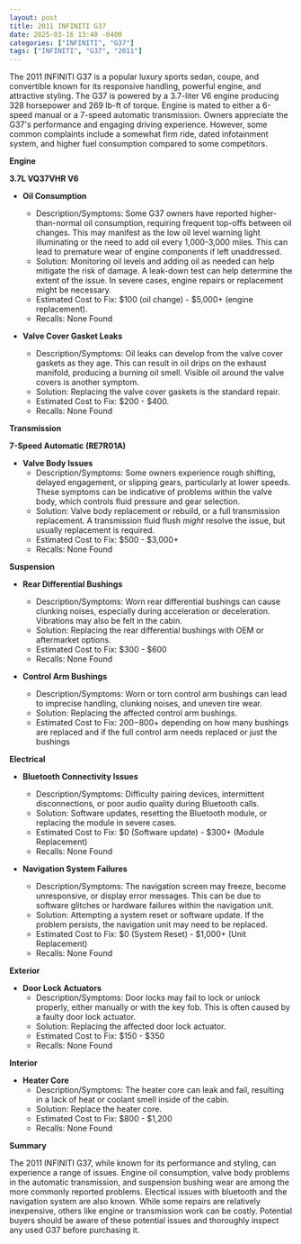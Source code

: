 ```yaml
---
layout: post
title: 2011 INFINITI G37
date: 2025-03-16 13:40 -0400
categories: ["INFINITI", "G37"]
tags: ["INFINITI", "G37", "2011"]
---
```

The 2011 INFINITI G37 is a popular luxury sports sedan, coupe, and convertible known for its responsive handling, powerful engine, and attractive styling. The G37 is powered by a 3.7-liter V6 engine producing 328 horsepower and 269 lb-ft of torque. Engine is mated to either a 6-speed manual or a 7-speed automatic transmission. Owners appreciate the G37's performance and engaging driving experience. However, some common complaints include a somewhat firm ride, dated infotainment system, and higher fuel consumption compared to some competitors.

**Engine**

**3.7L VQ37VHR V6**

*   **Oil Consumption**
    *   Description/Symptoms: Some G37 owners have reported higher-than-normal oil consumption, requiring frequent top-offs between oil changes. This may manifest as the low oil level warning light illuminating or the need to add oil every 1,000-3,000 miles. This can lead to premature wear of engine components if left unaddressed.
    *   Solution: Monitoring oil levels and adding oil as needed can help mitigate the risk of damage. A leak-down test can help determine the extent of the issue. In severe cases, engine repairs or replacement might be necessary.
    *   Estimated Cost to Fix: $100 (oil change) - $5,000+ (engine replacement).
    *   Recalls: None Found

*   **Valve Cover Gasket Leaks**
    *   Description/Symptoms: Oil leaks can develop from the valve cover gaskets as they age. This can result in oil drips on the exhaust manifold, producing a burning oil smell. Visible oil around the valve covers is another symptom.
    *   Solution: Replacing the valve cover gaskets is the standard repair.
    *   Estimated Cost to Fix: $200 - $400.
    *   Recalls: None Found

**Transmission**

**7-Speed Automatic (RE7R01A)**

*   **Valve Body Issues**
    *   Description/Symptoms: Some owners experience rough shifting, delayed engagement, or slipping gears, particularly at lower speeds. These symptoms can be indicative of problems within the valve body, which controls fluid pressure and gear selection.
    *   Solution: Valve body replacement or rebuild, or a full transmission replacement. A transmission fluid flush *might* resolve the issue, but usually replacement is required.
    *   Estimated Cost to Fix: $500 - $3,000+
    *   Recalls: None Found

**Suspension**

*   **Rear Differential Bushings**
    *   Description/Symptoms: Worn rear differential bushings can cause clunking noises, especially during acceleration or deceleration. Vibrations may also be felt in the cabin.
    *   Solution: Replacing the rear differential bushings with OEM or aftermarket options.
    *   Estimated Cost to Fix: $300 - $600
    *   Recalls: None Found

*   **Control Arm Bushings**
    *   Description/Symptoms: Worn or torn control arm bushings can lead to imprecise handling, clunking noises, and uneven tire wear.
    *   Solution: Replacing the affected control arm bushings.
    *   Estimated Cost to Fix: $200-$800+ depending on how many bushings are replaced and if the full control arm needs replaced or just the bushings

**Electrical**

*   **Bluetooth Connectivity Issues**
    *   Description/Symptoms: Difficulty pairing devices, intermittent disconnections, or poor audio quality during Bluetooth calls.
    *   Solution: Software updates, resetting the Bluetooth module, or replacing the module in severe cases.
    *   Estimated Cost to Fix: $0 (Software update) - $300+ (Module Replacement)
    *   Recalls: None Found

*   **Navigation System Failures**
    *   Description/Symptoms: The navigation screen may freeze, become unresponsive, or display error messages. This can be due to software glitches or hardware failures within the navigation unit.
    *   Solution: Attempting a system reset or software update. If the problem persists, the navigation unit may need to be replaced.
    *   Estimated Cost to Fix: $0 (System Reset) - $1,000+ (Unit Replacement)
    *   Recalls: None Found

**Exterior**

*   **Door Lock Actuators**
    *   Description/Symptoms: Door locks may fail to lock or unlock properly, either manually or with the key fob. This is often caused by a faulty door lock actuator.
    *   Solution: Replacing the affected door lock actuator.
    *   Estimated Cost to Fix: $150 - $350
    *   Recalls: None Found

**Interior**

*   **Heater Core**
    *   Description/Symptoms: The heater core can leak and fail, resulting in a lack of heat or coolant smell inside of the cabin.
    *   Solution: Replace the heater core.
    *   Estimated Cost to Fix: $800 - $1,200
    *   Recalls: None Found

**Summary**

The 2011 INFINITI G37, while known for its performance and styling, can experience a range of issues. Engine oil consumption, valve body problems in the automatic transmission, and suspension bushing wear are among the more commonly reported problems. Electical issues with bluetooth and the navigation system are also known. While some repairs are relatively inexpensive, others like engine or transmission work can be costly. Potential buyers should be aware of these potential issues and thoroughly inspect any used G37 before purchasing it.

